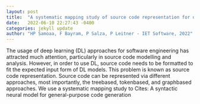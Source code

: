 ```yaml
---
layout: post
title:  "A systematic mapping study of source code representation for deep learning in software engineering"
date:   2022-06-10 22:27:43 -0400
categories: jekyll update
author: "HP Samoaa, F Bayram, P Salza, P Leitner - IET Software, 2022"
---
```

The usage of deep learning (DL) approaches for software engineering has attracted much attention, particularly in source code modelling and analysis. However, in order to use DL, source code needs to be formatted to fit the expected input form of DL models. This problem is known as source code representation. Source code can be represented via different approaches, most importantly, the treebased, tokenbased, and graphbased approaches. We use a systematic mapping study to  Cites: A syntactic neural model for general-purpose code generation